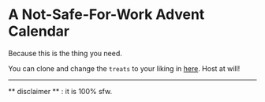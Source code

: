 # A Not-Safe-For-Work Advent Calendar

Because this is the thing you need.

You can clone and change the `treats` to your liking in [here](nsfw-click.js#L1). Host at will!

---

** disclaimer ** : it is 100% sfw.
